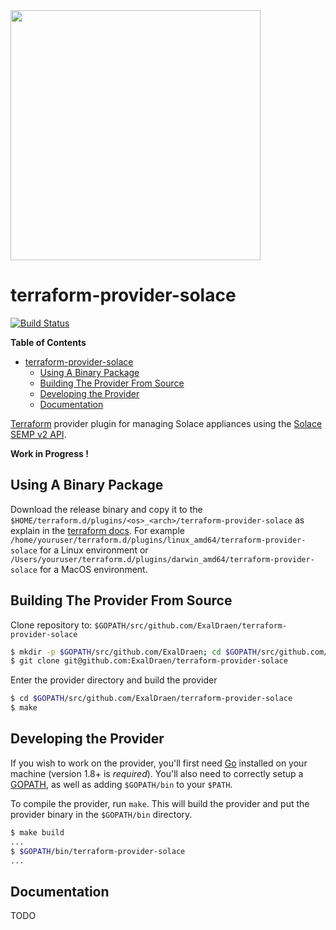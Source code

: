 <img src="https://cdn.rawgit.com/hashicorp/terraform-website/master/content/source/assets/images/logo-hashicorp.svg" width="400px">

# terraform-provider-solace
[![Build Status](https://travis-ci.org/ExalDraen/terraform-provider-solace.svg?branch=master)](https://travis-ci.org/ExalDraen/terraform-provider-solace)

<!-- markdown-toc start - Don't edit this section. Run M-x markdown-toc-refresh-toc -->
**Table of Contents**

- [terraform-provider-solace](#terraform-provider-solace)
    - [Using A Binary Package](#using-a-binary-package)
    - [Building The Provider From Source](#building-the-provider-from-source)
    - [Developing the Provider](#developing-the-provider)
    - [Documentation](#documentation)

<!-- markdown-toc end -->


[Terraform](https://www.terraform.io) provider plugin for managing Solace appliances using the [Solace SEMP v2 API](https://docs.solace.com/SEMP/Using-SEMP.htm).

**Work in Progress !**

## Using A Binary Package

Download the release binary and copy it to the `$HOME/terraform.d/plugins/<os>_<arch>/terraform-provider-solace` as explain in the [terraform docs](https://www.terraform.io/docs/configuration/providers.html#third-party-plugins).
For example `/home/youruser/terraform.d/plugins/linux_amd64/terraform-provider-solace` for a Linux environment or `/Users/youruser/terraform.d/plugins/darwin_amd64/terraform-provider-solace` for a MacOS environment.

## Building The Provider From Source

Clone repository to: `$GOPATH/src/github.com/ExalDraen/terraform-provider-solace`

```sh
$ mkdir -p $GOPATH/src/github.com/ExalDraen; cd $GOPATH/src/github.com/ExalDraen
$ git clone git@github.com:ExalDraen/terraform-provider-solace
```

Enter the provider directory and build the provider

```sh
$ cd $GOPATH/src/github.com/ExalDraen/terraform-provider-solace
$ make
```


## Developing the Provider

If you wish to work on the provider, you'll first need [Go](http://www.golang.org) installed on your machine (version 1.8+ is *required*). You'll also need to correctly setup a [GOPATH](http://golang.org/doc/code.html#GOPATH), as well as adding `$GOPATH/bin` to your `$PATH`.

To compile the provider, run `make`. This will build the provider and put the provider binary in the `$GOPATH/bin` directory.

```sh
$ make build
...
$ $GOPATH/bin/terraform-provider-solace
...
```

## Documentation
TODO
